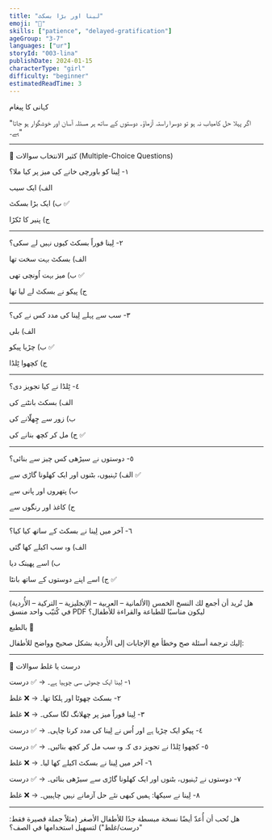 ```yaml
---
title: "لینا اور بڑا بسکٹ"
emoji: "🍪"
skills: ["patience", "delayed-gratification"]
ageGroup: "3-7"
languages: ["ur"]
storyId: "003-lina"
publishDate: 2024-01-15
characterType: "girl"
difficulty: "beginner"
estimatedReadTime: 3
---
```


کہانی کا پیغام

"اگر پہلا حل کامیاب نہ ہو تو دوسرا راستہ آزماؤ۔ دوستوں کے ساتھ ہر مسئلہ آسان اور خوشگوار ہو جاتا ہے۔"

---

📝 کثیر الانتخاب سوالات (Multiple-Choice Questions)

١- لِینا کو باورچی خانے کی میز پر کیا ملا؟

الف) ایک سیب

ب) ایک بڑا بسکٹ ✅

ج) پنیر کا ٹکڑا

---

٢- لِینا فوراً بسکٹ کیوں نہیں لے سکی؟

الف) بسکٹ بہت سخت تھا

ب) میز بہت اُونچی تھی ✅

ج) پیکو نے بسکٹ لے لیا تھا

---

٣- سب سے پہلے لِینا کی مدد کس نے کی؟

الف) بلی

ب) چڑیا پیکو ✅

ج) کچھوا ٹِلڈا

---

٤- ٹِلڈا نے کیا تجویز دی؟

الف) بسکٹ بانٹنے کی

ب) زور سے چِھلّانے کی

ج) مل کر کچھ بنانے کی ✅

---

٥- دوستوں نے سیڑھی کس چیز سے بنائی؟

الف) ٹہنیوں، بٹنوں اور ایک کھلونا گاڑی سے ✅

ب) پتھروں اور پانی سے

ج) کاغذ اور رنگوں سے

---

٦- آخر میں لِینا نے بسکٹ کے ساتھ کیا کیا؟

الف) وہ سب اکیلے کھا گئی

ب) اسے پھینک دیا

ج) اسے اپنے دوستوں کے ساتھ بانٹا ✅

---

هل تُريد أن أجمع لك النسخ الخمس (الألمانية – العربية – الإنجليزية – التركية – الأُردية) في كُتيّب واحد منسق PDF ليكون مناسبًا للطباعة والقراءة للأطفال؟

بالطبع 🌸

إليك ترجمة أسئلة صح وخطأ مع الإجابات إلى الأُردية بشكل صحيح وواضح للأطفال:

---

📝 درست یا غلط سوالات

١- لِینا ایک چھوٹی سی چوہیا ہے۔ → ✅ درست

٢- بسکٹ چھوٹا اور ہلکا تھا۔ → ❌ غلط

٣- لِینا فوراً میز پر چھلانگ لگا سکی۔ → ❌ غلط

٤- پیکو ایک چڑیا ہے اور اُس نے لِینا کی مدد کرنا چاہی۔ → ✅ درست

٥- کچھوا ٹِلڈا نے تجویز دی کہ وہ سب مل کر کچھ بنائیں۔ → ✅ درست

٦- آخر میں لِینا نے بسکٹ اکیلے کھا لیا۔ → ❌ غلط

٧- دوستوں نے ٹہنیوں، بٹنوں اور ایک کھلونا گاڑی سے سیڑھی بنائی۔ → ✅ درست

٨- لِینا نے سیکھا: ہمیں کبھی نئے حل آزمانے نہیں چاہییں۔ → ❌ غلط

---

هل تُحب أن أُعدّ أيضًا نسخة مبسطة جدًا للأطفال الأصغر (مثلاً جملة قصيرة فقط: "درست/غلط") لتسهيل استخدامها في الصف؟